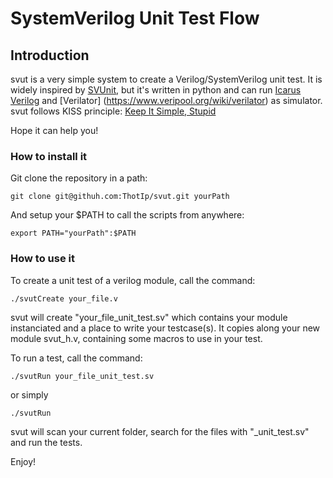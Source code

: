 # SystemVerilog Unit Test Flow

## Introduction

svut is a very simple system to create a Verilog/SystemVerilog unit test.
It is widely inspired by [SVUnit](http://agilesoc.com/open-source-projects/svunit/), 
but it's written in python and can run [Icarus Verilog](http://iverilog.icarus.com/) 
and [Verilator] (https://www.veripool.org/wiki/verilator) as simulator.
svut follows KISS principle: [Keep It Simple, Stupid](https://en.wikipedia.org/wiki/KISS_principle)

Hope it can help you!

### How to install it

Git clone the repository in a path:

    git clone git@githuh.com:ThotIp/svut.git yourPath

And setup your $PATH to call the scripts from anywhere:
    
    export PATH="yourPath":$PATH

### How to use it

To create a unit test of a verilog module, call the command:

    ./svutCreate your_file.v

svut will create "your_file_unit_test.sv" which contains your module
instanciated and a place to write your testcase(s). It copies along
your new module svut_h.v, containing some macros to use in your test.

To run a test, call the command:

    ./svutRun your_file_unit_test.sv

or simply
    
    ./svutRun

svut will scan your current folder, search for the files with "_unit_test.sv"
and run the tests.

Enjoy!

